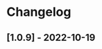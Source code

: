 # Changelog

<!-- Do not change the line immediately below this comment, the build system will replace it with the actual version and date. -->

## [1.0.9] - 2022-10-19

